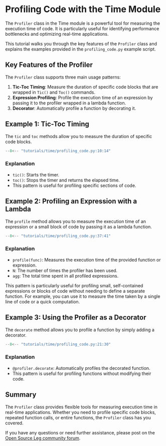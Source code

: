 # Profiling Code with the Time Module

The `Profiler` class in the Time module is a powerful tool for measuring the execution time of code. It is particularly useful for identifying performance bottlenecks and optimizing real-time applications.

This tutorial walks you through the key features of the `Profiler` class and explains the examples provided in the `profiling_code.py` example script.

## Key Features of the Profiler

The `Profiler` class supports three main usage patterns:

1. **Tic-Toc Timing**: Measure the duration of specific code blocks that are wrapped in `Tic()` and `Toc()` commands.
2. **Expression Profiling**: Profile the execution time of an expression by passing it to the profiler wrapped in a lambda function.
3. **Decorator**: Automatically profile a function by decorating it.

## Example 1: Tic-Toc Timing

The `tic` and `toc` methods allow you to measure the duration of specific code blocks.

```python
--8<-- "tutorials/time/profiling_code.py:10:14"
```

### Explanation

- `tic()`: Starts the timer.
- `toc()`: Stops the timer and returns the elapsed time.
- This pattern is useful for profiling specific sections of code.

## Example 2: Profiling an Expression with a Lambda

The `profile` method allows you to measure the execution time of an expression or a small block of code by passing it as a lambda function.

```python
--8<-- "tutorials/time/profiling_code.py:37:41"
```

### Explanation

- `profile(func)`: Measures the execution time of the provided function or expression.
- `N`: The number of times the profiler has been used.
- `agg`: The total time spent in all profiled expressions.

This pattern is particularly useful for profiling small, self-contained expressions or blocks of code without needing to define a separate function. For example, you can use it to measure the time taken by a single line of code or a quick computation.

## Example 3: Using the Profiler as a Decorator

The `decorate` method allows you to profile a function by simply adding a decorator.

```python
--8<-- "tutorials/time/profiling_code.py:21:30"
```

### Explanation

- `@profiler.decorate`: Automatically profiles the decorated function.
- This pattern is useful for profiling functions without modifying their code.

## Summary

The `Profiler` class provides flexible tools for measuring execution time in real-time applications. Whether you need to profile specific code blocks, repeated function calls, or entire functions, the `Profiler` class has you covered.

If you have any questions or need further assistance, please post on the [Open Source Leg community forum](https://opensourceleg.org/community).
